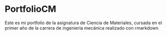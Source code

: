 # PortfolioCM
Este es mi portfolio de la asignatura de Ciencia de Materiales, cursada en el primer año de la carrera de ingenieria mecánica realizado con rmarkdown
